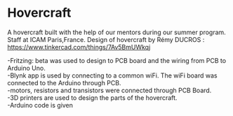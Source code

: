 # Hovercraft
A hovercraft built with the help of our mentors during our summer program. Staff at ICAM Paris,France.
Design of hovercraft by Rémy DUCROS : https://www.tinkercad.com/things/7Av5BmUWkqj
  
-Fritzing: beta was used to design to PCB board and the wiring from PCB to Arduino Uno.  
-Blynk app is used by connecting to a common wiFi. The wiFi board was connected to the Arduino through PCB.  
-motors, resistors and transistors were connected through PCB Board.  
-3D printers are used to design the parts of the hovercraft.    
-Arduino code is given    
